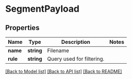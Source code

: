 # SegmentPayload

## Properties
Name | Type | Description | Notes
------------ | ------------- | ------------- | -------------
**name** | **string** | Filename | 
**rule** | **string** | Query used for filtering. | 

[[Back to Model list]](../README.md#documentation-for-models) [[Back to API list]](../README.md#documentation-for-api-endpoints) [[Back to README]](../README.md)


